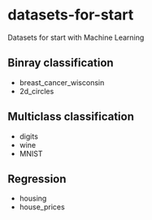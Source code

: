 # datasets-for-start
Datasets for start with Machine Learning

## Binray classification
 
 - breast_cancer_wisconsin
 - 2d_circles
 
## Multiclass classification

 - digits
 - wine
 - MNIST

## Regression

 - housing
 - house_prices
